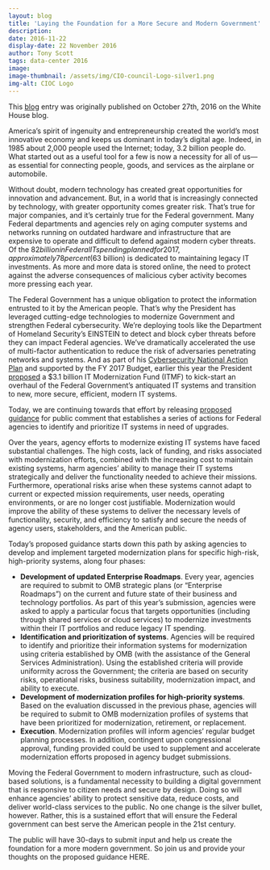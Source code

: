 ```yaml
---
layout: blog
title: 'Laying the Foundation for a More Secure and Modern Government'
description:
date: 2016-11-22
display-date: 22 November 2016
author: Tony Scott
tags: data-center 2016
image:
image-thumbnail: /assets/img/CIO-council-Logo-silver1.png
img-alt: CIOC Logo
---
```

This [blog](https://www.whitehouse.gov/blog/2016/10/26/laying-foundation-more-secure-modern-government) entry was originally published on October 27th, 2016 on the White House blog.

America’s spirit of ingenuity and entrepreneurship created the world’s most innovative economy and keeps us dominant in today’s digital age. Indeed, in 1985 about 2,000 people used the Internet; today, 3.2 billion people do. What started out as a useful tool for a few is now a necessity for all of us—as essential for connecting people, goods, and services as the airplane or automobile.

Without doubt, modern technology has created great opportunities for innovation and advancement. But, in a world that is increasingly connected by technology, with greater opportunity comes greater risk. That’s true for major companies, and it’s certainly true for the Federal government. Many Federal departments and agencies rely on aging computer systems and networks running on outdated hardware and infrastructure that are expensive to operate and difficult to defend against modern cyber threats. Of the $82 billion in Federal IT spending planned for 2017, approximately 78 percent ($63 billion) is dedicated to maintaining legacy IT investments. As more and more data is stored online, the need to protect against the adverse consequences of malicious cyber activity becomes more pressing each year.

The Federal Government has a unique obligation to protect the information entrusted to it by the American people. That’s why the President has leveraged cutting-edge technologies to modernize Government and strengthen Federal cybersecurity. We’re deploying tools like the Department of Homeland Security’s EINSTEIN to detect and block cyber threats before they can impact Federal agencies. We’ve dramatically accelerated the use of multi-factor authentication to reduce the risk of adversaries penetrating networks and systems. And as part of his [Cybersecurity National Action Plan](https://www.whitehouse.gov/the-press-office/2016/02/09/fact-sheet-cybersecurity-national-action-plan) and supported by the FY 2017 Budget, earlier this year the President [proposed](https://www.whitehouse.gov/blog/2016/04/08/improving-and-modernizing-federal-cybersecurity) a $3.1 billion IT Modernization Fund (ITMF) to kick-start an overhaul of the Federal Government’s antiquated IT systems and transition to new, more secure, efficient, modern IT systems.

Today, we are continuing towards that effort by releasing [proposed guidance](http://policy.cio.gov/it-modernization) for public comment that establishes a series of actions for Federal agencies to identify and prioritize IT systems in need of upgrades.

Over the years, agency efforts to modernize existing IT systems have faced substantial challenges. The high costs, lack of funding, and risks associated with modernization efforts, combined with the increasing cost to maintain existing systems, harm agencies’ ability to manage their IT systems strategically and deliver the functionality needed to achieve their missions. Furthermore, operational risks arise when these systems cannot adapt to current or expected mission requirements, user needs, operating environments, or are no longer cost justifiable. Modernization would improve the ability of these systems to deliver the necessary levels of functionality, security, and efficiency to satisfy and secure the needs of agency users, stakeholders, and the American public.

Today’s proposed guidance starts down this path by asking agencies to develop and implement targeted modernization plans for specific high-risk, high-priority systems, along four phases:
* **Development of updated Enterprise Roadmaps**. Every year, agencies are required to submit to OMB strategic plans (or “Enterprise Roadmaps”) on the current and future state of their business and technology portfolios. As part of this year’s submission, agencies were asked to apply a particular focus that targets opportunities (including through shared services or cloud services) to modernize investments within their IT portfolios and reduce legacy IT spending.
* **Identification and prioritization of systems**. Agencies will be required to identify and prioritize their information systems for modernization using criteria established by OMB (with the assistance of the General Services Administration). Using the established criteria will provide uniformity across the Government; the criteria are based on security risks, operational risks, business suitability, modernization impact, and ability to execute.
* **Development of modernization profiles for high-priority systems**. Based on the evaluation discussed in the previous phase, agencies will be required to submit to OMB modernization profiles of systems that have been prioritized for modernization, retirement, or replacement.
* **Execution**. Modernization profiles will inform agencies’ regular budget planning processes. In addition, contingent upon congressional approval, funding provided could be used to supplement and accelerate modernization efforts proposed in agency budget submissions.

Moving the Federal Government to modern infrastructure, such as cloud-based solutions, is a fundamental necessity to building a digital government that is responsive to citizen needs and secure by design. Doing so will enhance agencies’ ability to protect sensitive data, reduce costs, and deliver world-class services to the public. No one change is the silver bullet, however. Rather, this is a sustained effort that will ensure the Federal government can best serve the American people in the 21st century.

The public will have 30-days to submit input and help us create the foundation for a more modern government. So join us and provide your thoughts on the proposed guidance HERE.

